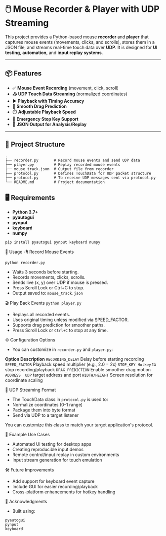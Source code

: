 # 🖱️ Mouse Recorder & Player with UDP Streaming

This project provides a Python-based mouse **recorder** and **player** that captures mouse events (movements, clicks, and scrolls), stores them in a JSON file, and streams real-time touch data over **UDP**. It is designed for **UI testing**, **automation**, and **input replay systems**.

---

## 📦 Features

- ✅ **Mouse Event Recording** (movement, click, scroll)
- 📤 **UDP Touch Data Streaming** (normalized coordinates)
- ▶️ **Playback with Timing Accuracy**
- 🐍 **Smooth Drag Prediction**
- ⏱️ **Adjustable Playback Speed**
- 🛑 **Emergency Stop Key Support**
- 💾 **JSON Output for Analysis/Replay**

---

## 📁 Project Structure

```
.
├── recorder.py       # Record mouse events and send UDP data
├── player.py         # Replay recorded mouse events
├── mouse_track.json  # Output file from recorder
├── protocol.py       # Defines TouchData for UDP packet structure
├── protocol.py       # To receive UDP messages sent via protocol.py
└── README.md         # Project documentation
```

## 🖥️ Requirements
- **Python 3.7+**
- **pyautogui**
- **pynput**
- **keyboard**
- **numpy**

```
pip install pyautogui pynput keyboard numpy
```
🚀 Usage
-🎙️ Record Mouse Events
```
python recorder.py
```
- Waits 3 seconds before starting.
- Records movements, clicks, scrolls.
- Sends live (x, y) over UDP if mouse is pressed.
- Press Scroll Lock or Ctrl+C to stop.
- Output saved to: ```mouse_track.json```

🎬 Play Back Events
``` python player.py ```
- Replays all recorded events.
- Uses original timing unless modified via SPEED_FACTOR.
- Supports drag prediction for smoother paths.
- Press Scroll Lock or ```Ctrl+C``` to stop at any time.

⚙️ Configuration Options
- You can customize in ```recorder.py``` and ```player.py```:

**Option	Description**
```RECORDING_DELAY```	Delay before starting recording
```SPEED_FACTOR```	Playback speed multiplier (e.g., 2.0 = 2x)
```STOP_KEY	Hotkey``` to stop recording/playback
```DRAG_PREDICTION```	Enable smoother drag motion
```ADDRESS	UDP``` target address and port
```WIDTH/HEIGHT```	Screen resolution for coordinate scaling

📡 UDP Streaming Format
- The TouchData class in ```protocol.py``` is used to:
- Normalize coordinates (0–1 range)
- Package them into byte format
- Send via UDP to a target listener

You can customize this class to match your target application's protocol.

🧪 Example Use Cases
- Automated UI testing for desktop apps
- Creating reproducible input demos
- Remote control/input replay in custom environments
- Input stream generation for touch emulation

🛠️ Future Improvements
- Add support for keyboard event capture
- Include GUI for easier recording/playback
- Cross-platform enhancements for hotkey handling

🙌 Acknowledgments
- Built using:
```
pyautogui
pynput
keyboard
```
